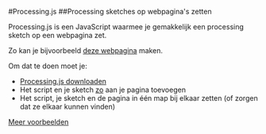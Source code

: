 #Processing.js
##Processing sketches op webpagina's zetten

Processing.js is een JavaScript waarmee je gemakkelijk een processing sketch op een webpagina zet.

Zo kan je bijvoorbeeld [deze webpagina](http://richelbilderbeek.github.io/index.html) maken.

Om dat te doen moet je:
* [Processing.js downloaden](http://processingjs.org/download/)
* Het script en je sketch [zo](http://processingjs.org/articles/p5QuickStart.html#quickstart) aan je pagina toevoegen
* Het script, je sketch en de pagina in één map bij elkaar zetten (of zorgen dat ze elkaar kunnen vinden)

[Meer voorbeelden](https://thijsvb.github.io)
